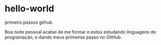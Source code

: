 # hello-world
primeiro passos github

Boa noite  pessoal
acabei de  me formar e estou estudando linguagens de programação, e dando meus primeiros passo no GitHub.
